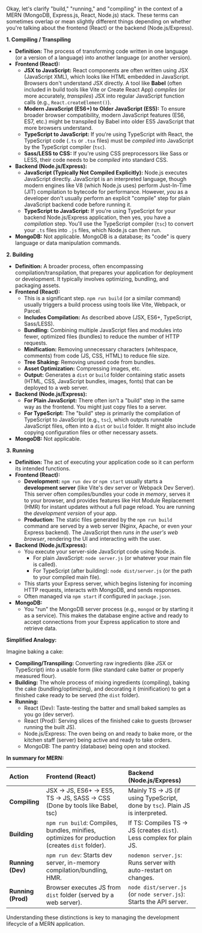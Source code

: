 Okay, let's clarify "build," "running," and "compiling" in the context of a MERN (MongoDB, Express.js, React, Node.js) stack. These terms can sometimes overlap or mean slightly different things depending on whether you're talking about the frontend (React) or the backend (Node.js/Express).

**1. Compiling / Transpiling**

*   **Definition:** The process of transforming code written in one language (or a version of a language) into another language (or another version).
*   **Frontend (React):**
    *   **JSX to JavaScript:** React components are often written using JSX (JavaScript XML), which looks like HTML embedded in JavaScript. Browsers don't understand JSX directly. A tool like **Babel** (often included in build tools like Vite or Create React App) *compiles* (or more accurately, *transpiles*) JSX into regular JavaScript function calls (e.g., `React.createElement()`).
    *   **Modern JavaScript (ES6+) to Older JavaScript (ES5):** To ensure broader browser compatibility, modern JavaScript features (ES6, ES7, etc.) might be transpiled by Babel into older ES5 JavaScript that more browsers understand.
    *   **TypeScript to JavaScript:** If you're using TypeScript with React, the TypeScript code (`.ts` or `.tsx` files) must be *compiled* into JavaScript by the TypeScript compiler (`tsc`).
    *   **Sass/LESS to CSS:** If you're using CSS preprocessors like Sass or LESS, their code needs to be *compiled* into standard CSS.
*   **Backend (Node.js/Express):**
    *   **JavaScript (Typically Not Compiled Explicitly):** Node.js executes JavaScript directly. JavaScript is an interpreted language, though modern engines like V8 (which Node.js uses) perform Just-In-Time (JIT) compilation to bytecode for performance. However, *you* as a developer don't usually perform an explicit "compile" step for plain JavaScript backend code before running it.
    *   **TypeScript to JavaScript:** If you're using TypeScript for your backend Node.js/Express application, then yes, you have a *compilation* step. You'll use the TypeScript compiler (`tsc`) to convert your `.ts` files into `.js` files, which Node.js can then run.
*   **MongoDB:** Not applicable. MongoDB is a database; its "code" is query language or data manipulation commands.

**2. Building**

*   **Definition:** A broader process, often encompassing compilation/transpilation, that prepares your application for deployment or development. It typically involves optimizing, bundling, and packaging assets.
*   **Frontend (React):**
    *   This is a significant step. `npm run build` (or a similar command) usually triggers a build process using tools like Vite, Webpack, or Parcel.
    *   **Includes Compilation:** As described above (JSX, ES6+, TypeScript, Sass/LESS).
    *   **Bundling:** Combining multiple JavaScript files and modules into fewer, optimized files (bundles) to reduce the number of HTTP requests.
    *   **Minification:** Removing unnecessary characters (whitespace, comments) from code (JS, CSS, HTML) to reduce file size.
    *   **Tree Shaking:** Removing unused code from bundles.
    *   **Asset Optimization:** Compressing images, etc.
    *   **Output:** Generates a `dist` or `build` folder containing static assets (HTML, CSS, JavaScript bundles, images, fonts) that can be deployed to a web server.
*   **Backend (Node.js/Express):**
    *   **For Plain JavaScript:** There often isn't a "build" step in the same way as the frontend. You might just copy files to a server.
    *   **For TypeScript:** The "build" step *is* primarily the compilation of TypeScript to JavaScript (e.g., `tsc`), which outputs runnable JavaScript files, often into a `dist` or `build` folder. It might also include copying configuration files or other necessary assets.
*   **MongoDB:** Not applicable.

**3. Running**

*   **Definition:** The act of executing your application code so it can perform its intended functions.
*   **Frontend (React):**
    *   **Development:** `npm run dev` or `npm start` usually starts a **development server** (like Vite's dev server or Webpack Dev Server). This server often compiles/bundles your code *in memory*, serves it to your browser, and provides features like Hot Module Replacement (HMR) for instant updates without a full page reload. You are running the *development version* of your app.
    *   **Production:** The static files generated by the `npm run build` command are served by a web server (Nginx, Apache, or even your Express backend). The JavaScript then *runs in the user's web browser*, rendering the UI and interacting with the user.
*   **Backend (Node.js/Express):**
    *   You execute your server-side JavaScript code using Node.js.
        *   For plain JavaScript: `node server.js` (or whatever your main file is called).
        *   For TypeScript (after building): `node dist/server.js` (or the path to your compiled main file).
    *   This starts your Express server, which begins listening for incoming HTTP requests, interacts with MongoDB, and sends responses.
    *   Often managed via `npm start` if configured in `package.json`.
*   **MongoDB:**
    *   You "run" the MongoDB server process (e.g., `mongod` or by starting it as a service). This makes the database engine active and ready to accept connections from your Express application to store and retrieve data.

**Simplified Analogy:**

Imagine baking a cake:

*   **Compiling/Transpiling:** Converting raw ingredients (like JSX or TypeScript) into a usable form (like standard cake batter or properly measured flour).
*   **Building:** The whole process of mixing ingredients (compiling), baking the cake (bundling/optimizing), and decorating it (minification) to get a finished cake ready to be served (the `dist` folder).
*   **Running:**
    *   React (Dev): Taste-testing the batter and small baked samples as you go (dev server).
    *   React (Prod): Serving slices of the finished cake to guests (browser running the built JS).
    *   Node.js/Express: The oven being on and ready to bake more, or the kitchen staff (server) being active and ready to take orders.
    *   MongoDB: The pantry (database) being open and stocked.

**In summary for MERN:**

| Action             | Frontend (React)                                                                  | Backend (Node.js/Express)                                        |
| :----------------- | :-------------------------------------------------------------------------------- | :--------------------------------------------------------------- |
| **Compiling**      | JSX -> JS, ES6+ -> ES5, TS -> JS, SASS -> CSS (Done by tools like Babel, tsc)      | Mainly TS -> JS (if using TypeScript, done by `tsc`). Plain JS is interpreted. |
| **Building**       | `npm run build`: Compiles, bundles, minifies, optimizes for production (creates `dist` folder). | If TS: Compiles TS -> JS (creates `dist`). Less complex for plain JS. |
| **Running (Dev)**  | `npm run dev`: Starts dev server, in-memory compilation/bundling, HMR.          | `nodemon server.js`: Runs server with auto-restart on changes. |
| **Running (Prod)** | Browser executes JS from `dist` folder (served by a web server).                  | `node dist/server.js` (or `node server.js`): Starts the API server. |

Understanding these distinctions is key to managing the development lifecycle of a MERN application.